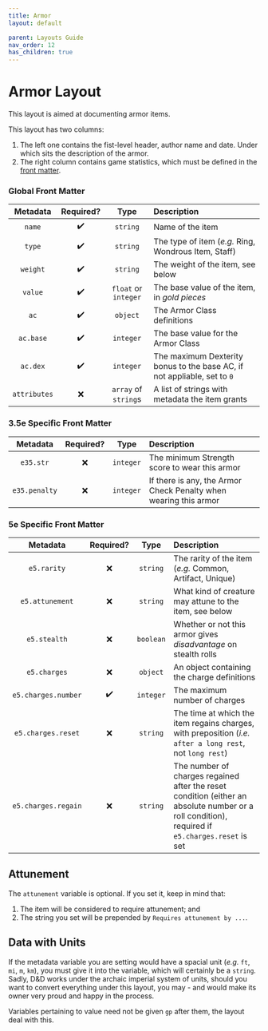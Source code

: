 ```yaml
---
title: Armor
layout: default

parent: Layouts Guide
nav_order: 12
has_children: true
---
```


# Armor Layout

This layout is aimed at documenting armor items.

This layout has two columns:

1. The left one contains the fist-level header, author name and date. Under which sits the description of the armor.
2. The right column contains game statistics, which must be defined in the [front matter].

### Global Front Matter

| Metadata           | Required?          | Type                 | Description |
|:------------------:|:------------------:|:--------------------:|:------------|
| `name`             | :heavy_check_mark: | `string`             | Name of the item |
| `type`             | :heavy_check_mark: | `string`             | The type of item (*e.g.* Ring, Wondrous Item, Staff) |
| `weight`           | :heavy_check_mark: | `string`             | The weight of the item, see below |
| `value`            | :heavy_check_mark: | `float` or `integer` | The base value of the item, in *gold pieces* |
| `ac`               | :heavy_check_mark: | `object`             | The Armor Class definitions |
| `ac.base`          | :heavy_check_mark: | `integer`            | The base value for the Armor Class |
| `ac.dex`           | :heavy_check_mark: | `integer`            | The maximum Dexterity bonus to the base AC, if not appliable, set to `0` |
| `attributes`       | :x:                | `array` of `string`s | A list of strings with metadata the item grants |

### 3.5e Specific Front Matter

| Metadata            | Required?          | Type                 | Description |
|:-------------------:|:------------------:|:--------------------:|:------------|
| `e35.str`           | :x:                | `integer`            | The minimum Strength score to wear this armor |
| `e35.penalty`       | :x:                | `integer`            | If there is any, the Armor Check Penalty when wearing this armor |

### 5e Specific Front Matter

| Metadata            | Required?          | Type                 | Description |
|:-------------------:|:------------------:|:--------------------:|:------------|
| `e5.rarity`         | :x:                | `string`             | The rarity of the item (*e.g.* Common, Artifact, Unique) |
| `e5.attunement`     | :x:                | `string`             | What kind of creature may attune to the item, see below |
| `e5.stealth`        | :x:                | `boolean`            | Whether or not this armor gives *disadvantage* on stealth rolls |
| `e5.charges`        | :x:                | `object`             | An object containing the charge definitions |
| `e5.charges.number` | :heavy_check_mark: | `integer`            | The maximum number of charges |
| `e5.charges.reset`  | :x:                | `string`             | The time at which the item regains charges, with preposition (*i.e.* `after a long rest`, not `long rest`) |
| `e5.charges.regain` | :x:                | `string`             | The number of charges regained after the reset condition (either an absolute number or a roll condition), required if `e5.charges.reset` is set |

## Attunement

The `attunement` variable is optional. If you set it, keep in mind that:

1. The item will be considered to require attunement; and
2. The string you set will be prepended by `Requires attunement by ...`.

## Data with Units

If the metadata variable you are setting would have a spacial unit (*e.g.* `ft`, `mi`, `m`, `km`), you must give it into the variable, which will certainly be a `string`. Sadly, D&amp;D works under the archaic imperial system of units, should you want to convert everything under this layout, you may - and would make its owner very proud and happy in the process.

Variables pertaining to value need not be given `gp` after them, the layout deal with this.

[Jekyll]: https://jekyllrb.com/
[front matter]: https://jekyllrb.com/docs/front-matter/
[ISO 8601]: https://www.iso.org/iso-8601-date-and-time-format.html
[SRD]: http://www.d20srd.org/index.htm
